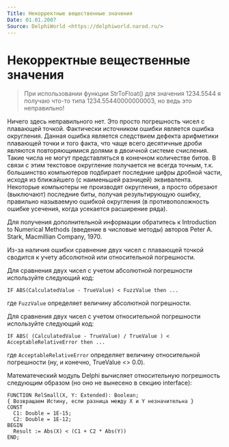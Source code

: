 ```yaml
---
Title: Некорректные вещественные значения
Date: 01.01.2007
Source: DelphiWorld <https://delphiworld.narod.ru/>
---
```



Некорректные вещественные значения
==================================

> При использовании функции StrToFloat() для значения 1234.5544 я получаю
> что-то типа 1234.55440000000003, но ведь это неправильно!

Ничего здесь неправильного нет. Это просто погрешность чисел с плавающей
точкой. Фактически источником ошибки является ошибка округления. Данная
ошибка является следствием дефекта арифметики плавающей точки и того
факта, что чаще всего десятичные дроби являются повторяющимися долями в
двоичной системе счисления. Такие числа не могут представляться в
конечном количестве битов. В связи с этим текстовое округление
получается не всегда точным, т.к. большинство компьютеров подбирает
последние цифры дробной части, исходя из ближайшего (с наименьшей
разницей) эквивалента. Некоторые компьютеры не производят округления, а
просто обрезают (выключают) последние биты, получая результирующую
ошибку, правильно называемую ошибкой округления (в противоположность
ошибке усечения, когда усекается расширение ряда).

Для получения
дополнительной информации обратитесь к Introduction to Numerical Methods
(введение в числовые методы) авторов Peter A. Stark, Macmillian Company,
1970.

Из-за наличия ошибки сравнение двух чисел с плавающей точкой сводится к
учету абсолютной или относительной погрешности.

Для сравнения двух чисел с учетом абсолютной погрешности используйте
следующий код:


    IF ABS(CalculatedValue - TrueValue) < FuzzValue then ...

где `FuzzValue` определяет величину абсолютной погрешности.

Для сравнения двух чисел с учетом относительной погрешности используйте
следующий код:

    IF ABS( (CalculatedValue - TrueValue) / TrueValue ) < AcceptableRelativeError then ...

где `AcceptableRelativeError` определяет величину относительной
погрешности (ну, и конечно, TrueValue \<\> 0.0).

Математеческий модуль Delphi вычисляет относительную погрешность
следующим образом (но оно не вынесено в секцию interface):

    FUNCTION RelSmall(X, Y: Extended): Boolean;
    { Возвращаем Истину, если разница между X и Y незначительна }
    CONST
      C1: Double = 1E-15;
      C2: Double = 1E-12;
    BEGIN
      Result := Abs(X) < (C1 + C2 * Abs(Y))
    END;

